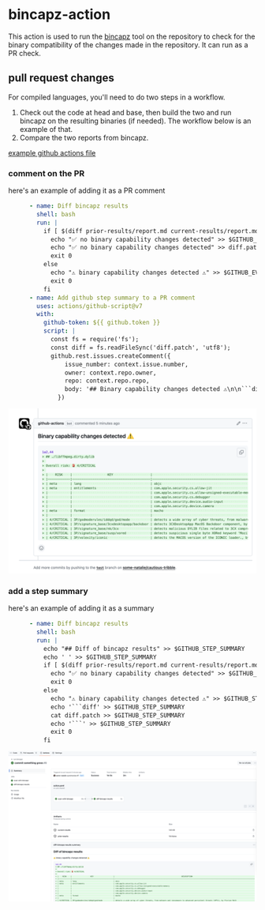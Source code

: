 # bincapz-action

This action is used to run the [bincapz](https://github.com/chainguard-dev/bincapz) tool on the repository to check for the binary compatibility of the changes made in the repository.  It can run as a PR check.

## pull request changes

For compiled languages, you'll need to do two steps in a workflow.

1. Check out the code at head and base, then build the two and run bincapz on the resulting binaries (if needed).  The workflow below is an example of that.
1. Compare the two reports from bincapz.

[example github actions file](examples/pr-check.yml)

### comment on the PR

here's an example of adding it as a PR comment

```yaml
      - name: Diff bincapz results
        shell: bash
        run: |
          if [ $(diff prior-results/report.md current-results/report.md > diff.patch ) == "0" ]; then
            echo "✅ no binary capability changes detected" >> $GITHUB_EVENT_PATH
            echo "✅ no binary capability changes detected" >> diff.patch
            exit 0
          else
            echo "⚠️ binary capability changes detected ⚠️" >> $GITHUB_EVENT_PATH
            exit 0
          fi
      - name: Add github step summary to a PR comment
        uses: actions/github-script@v7
        with:
          github-token: ${{ github.token }}
          script: |
            const fs = require('fs');
            const diff = fs.readFileSync('diff.patch', 'utf8');
            github.rest.issues.createComment({
                issue_number: context.issue.number,
                owner: context.repo.owner,
                repo: context.repo.repo,
                body: '## Binary capability changes detected ⚠️\n\n```diff\n' + diff + '\n```'
              })
```

![example comment](images/pr-comment.png)

### add a step summary

here's an example of adding it as a summary

```yaml
      - name: Diff bincapz results
        shell: bash
        run: |
          echo "## Diff of bincapz results" >> $GITHUB_STEP_SUMMARY
          echo ' ' >> $GITHUB_STEP_SUMMARY
          if [ $(diff prior-results/report.md current-results/report.md > diff.patch ) == "0" ]; then
            echo "✅ no binary capability changes detected" >> $GITHUB_STEP_SUMMARY
            exit 0
          else
            echo "⚠️ binary capability changes detected ⚠️" >> $GITHUB_STEP_SUMMARY
            echo '```diff' >> $GITHUB_STEP_SUMMARY
            cat diff.patch >> $GITHUB_STEP_SUMMARY
            echo '```' >> $GITHUB_STEP_SUMMARY
            exit 0
          fi
```

![example summary](images/summary.png)
